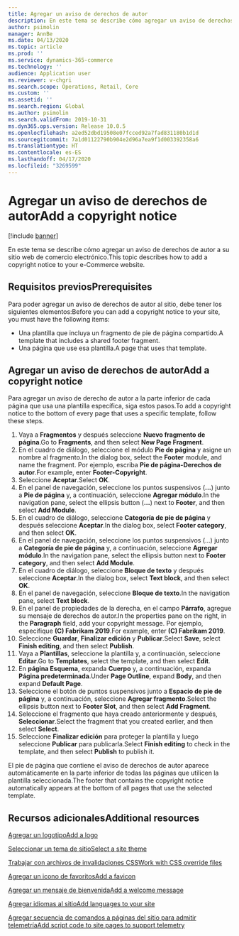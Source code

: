 ```yaml
---
title: Agregar un aviso de derechos de autor
description: En este tema se describe cómo agregar un aviso de derechos de autor a su sitio web de comercio electrónico.
author: psimolin
manager: AnnBe
ms.date: 04/13/2020
ms.topic: article
ms.prod: ''
ms.service: dynamics-365-commerce
ms.technology: ''
audience: Application user
ms.reviewer: v-chgri
ms.search.scope: Operations, Retail, Core
ms.custom: ''
ms.assetid: ''
ms.search.region: Global
ms.author: psimolin
ms.search.validFrom: 2019-10-31
ms.dyn365.ops.version: Release 10.0.5
ms.openlocfilehash: a2ed52dbd19508e07fcced92a7fad831180b1d1d
ms.sourcegitcommit: 7a1d01122790b904e2d96a7ea9f1d003392358a6
ms.translationtype: HT
ms.contentlocale: es-ES
ms.lasthandoff: 04/17/2020
ms.locfileid: "3269599"
---
```

# <a name="add-a-copyright-notice"></a><span data-ttu-id="06223-103">Agregar un aviso de derechos de autor</span><span class="sxs-lookup"><span data-stu-id="06223-103">Add a copyright notice</span></span>

[!include [banner](includes/banner.md)]

<span data-ttu-id="06223-104">En este tema se describe cómo agregar un aviso de derechos de autor a su sitio web de comercio electrónico.</span><span class="sxs-lookup"><span data-stu-id="06223-104">This topic describes how to add a copyright notice to your e-Commerce website.</span></span>

## <a name="prerequisites"></a><span data-ttu-id="06223-105">Requisitos previos</span><span class="sxs-lookup"><span data-stu-id="06223-105">Prerequisites</span></span>

<span data-ttu-id="06223-106">Para poder agregar un aviso de derechos de autor al sitio, debe tener los siguientes elementos:</span><span class="sxs-lookup"><span data-stu-id="06223-106">Before you can add a copyright notice to your site, you must have the following items:</span></span>

- <span data-ttu-id="06223-107">Una plantilla que incluya un fragmento de pie de página compartido.</span><span class="sxs-lookup"><span data-stu-id="06223-107">A template that includes a shared footer fragment.</span></span>
- <span data-ttu-id="06223-108">Una página que use esa plantilla.</span><span class="sxs-lookup"><span data-stu-id="06223-108">A page that uses that template.</span></span>

## <a name="add-a-copyright-notice"></a><span data-ttu-id="06223-109">Agregar un aviso de derechos de autor</span><span class="sxs-lookup"><span data-stu-id="06223-109">Add a copyright notice</span></span>

<span data-ttu-id="06223-110">Para agregar un aviso de derecho de autor a la parte inferior de cada página que usa una plantilla específica, siga estos pasos.</span><span class="sxs-lookup"><span data-stu-id="06223-110">To add a copyright notice to the bottom of every page that uses a specific template, follow these steps.</span></span>

1. <span data-ttu-id="06223-111">Vaya a **Fragmentos** y después seleccione **Nuevo fragmento de página**.</span><span class="sxs-lookup"><span data-stu-id="06223-111">Go to **Fragments**, and then select **New Page Fragment**.</span></span>
1. <span data-ttu-id="06223-112">En el cuadro de diálogo, seleccione el módulo **Pie de página** y asigne un nombre al fragmento.</span><span class="sxs-lookup"><span data-stu-id="06223-112">In the dialog box, select the **Footer** module, and name the fragment.</span></span> <span data-ttu-id="06223-113">Por ejemplo, escriba **Pie de página-Derechos de autor**.</span><span class="sxs-lookup"><span data-stu-id="06223-113">For example, enter **Footer-Copyright**.</span></span>
1. <span data-ttu-id="06223-114">Seleccione **Aceptar**.</span><span class="sxs-lookup"><span data-stu-id="06223-114">Select **OK**.</span></span>
1. <span data-ttu-id="06223-115">En el panel de navegación, seleccione los puntos suspensivos (**...**) junto a **Pie de página** y, a continuación, seleccione **Agregar módulo**.</span><span class="sxs-lookup"><span data-stu-id="06223-115">In the navigation pane, select the ellipsis button (**...**) next to **Footer**, and then select **Add Module**.</span></span>
1. <span data-ttu-id="06223-116">En el cuadro de diálogo, seleccione **Categoría de pie de página** y después seleccione **Aceptar**.</span><span class="sxs-lookup"><span data-stu-id="06223-116">In the dialog box, select **Footer category**, and then select **OK**.</span></span>
1. <span data-ttu-id="06223-117">En el panel de navegación, seleccione los puntos suspensivos (...) junto a **Categoría de pie de página** y, a continuación, seleccione **Agregar módulo**.</span><span class="sxs-lookup"><span data-stu-id="06223-117">In the navigation pane, select the ellipsis button next to **Footer category**, and then select **Add Module**.</span></span>
1. <span data-ttu-id="06223-118">En el cuadro de diálogo, seleccione **Bloque de texto** y después seleccione **Aceptar**.</span><span class="sxs-lookup"><span data-stu-id="06223-118">In the dialog box, select **Text block**, and then select **OK**.</span></span>
1. <span data-ttu-id="06223-119">En el panel de navegación, seleccione **Bloque de texto**.</span><span class="sxs-lookup"><span data-stu-id="06223-119">In the navigation pane, select **Text block**.</span></span>
1. <span data-ttu-id="06223-120">En el panel de propiedades de la derecha, en el campo **Párrafo**, agregue su mensaje de derechos de autor.</span><span class="sxs-lookup"><span data-stu-id="06223-120">In the properties pane on the right, in the **Paragraph** field, add your copyright message.</span></span> <span data-ttu-id="06223-121">Por ejemplo, especifique **(C) Fabrikam 2019**.</span><span class="sxs-lookup"><span data-stu-id="06223-121">For example, enter **(C) Fabrikam 2019**.</span></span>
1. <span data-ttu-id="06223-122">Seleccione **Guardar**, **Finalizar edición** y **Publicar**.</span><span class="sxs-lookup"><span data-stu-id="06223-122">Select **Save**, select **Finish editing**, and then select **Publish**.</span></span>
1. <span data-ttu-id="06223-123">Vaya a **Plantillas**, seleccione la plantilla y, a continuación, seleccione **Editar**.</span><span class="sxs-lookup"><span data-stu-id="06223-123">Go to **Templates**, select the template, and then select **Edit**.</span></span>
1. <span data-ttu-id="06223-124">En **página Esquema**, expanda **Cuerpo** y, a continuación, expanda **Página predeterminada**.</span><span class="sxs-lookup"><span data-stu-id="06223-124">Under **Page Outline**, expand **Body**, and then expand **Default Page**.</span></span>
1. <span data-ttu-id="06223-125">Seleccione el botón de puntos suspensivos junto a **Espacio de pie de página** y, a continuación, seleccione **Agregar fragmento**.</span><span class="sxs-lookup"><span data-stu-id="06223-125">Select the ellipsis button next to **Footer Slot**, and then select **Add Fragment**.</span></span>
1. <span data-ttu-id="06223-126">Seleccione el fragmento que haya creado anteriormente y después, **Seleccionar**.</span><span class="sxs-lookup"><span data-stu-id="06223-126">Select the fragment that you created earlier, and then select **Select**.</span></span>
1. <span data-ttu-id="06223-127">Seleccione **Finalizar edición** para proteger la plantilla y luego seleccione **Publicar** para publicarla.</span><span class="sxs-lookup"><span data-stu-id="06223-127">Select **Finish editing** to check in the template, and then select **Publish** to publish it.</span></span>

<span data-ttu-id="06223-128">El pie de página que contiene el aviso de derechos de autor aparece automáticamente en la parte inferior de todas las páginas que utilicen la plantilla seleccionada.</span><span class="sxs-lookup"><span data-stu-id="06223-128">The footer that contains the copyright notice automatically appears at the bottom of all pages that use the selected template.</span></span>

## <a name="additional-resources"></a><span data-ttu-id="06223-129">Recursos adicionales</span><span class="sxs-lookup"><span data-stu-id="06223-129">Additional resources</span></span>

[<span data-ttu-id="06223-130">Agregar un logotipo</span><span class="sxs-lookup"><span data-stu-id="06223-130">Add a logo</span></span>](add-logo.md)

[<span data-ttu-id="06223-131">Seleccionar un tema de sitio</span><span class="sxs-lookup"><span data-stu-id="06223-131">Select a site theme</span></span>](select-site-theme.md)

[<span data-ttu-id="06223-132">Trabajar con archivos de invalidaciones CSS</span><span class="sxs-lookup"><span data-stu-id="06223-132">Work with CSS override files</span></span>](css-override-files.md)

[<span data-ttu-id="06223-133">Agregar un icono de favoritos</span><span class="sxs-lookup"><span data-stu-id="06223-133">Add a favicon</span></span>](add-favicon.md)

[<span data-ttu-id="06223-134">Agregar un mensaje de bienvenida</span><span class="sxs-lookup"><span data-stu-id="06223-134">Add a welcome message</span></span>](add-welcome-message.md)

[<span data-ttu-id="06223-135">Agregar idiomas al sitio</span><span class="sxs-lookup"><span data-stu-id="06223-135">Add languages to your site</span></span>](add-languages-to-site.md)

[<span data-ttu-id="06223-136">Agregar secuencia de comandos a páginas del sitio para admitir telemetría</span><span class="sxs-lookup"><span data-stu-id="06223-136">Add script code to site pages to support telemetry</span></span>](add-telemetry.md)

